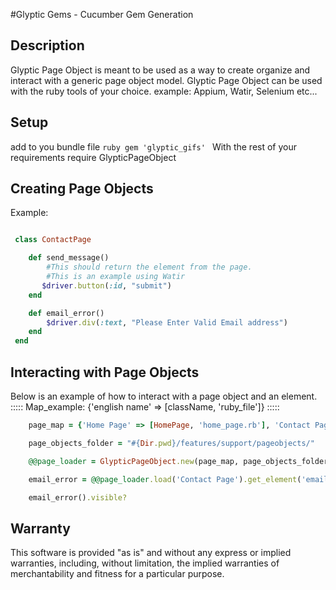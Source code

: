 #Glyptic Gems - Cucumber Gem Generation

## Description

Glyptic Page Object is meant to be used as a way to create organize and interact with a generic page object model.
Glyptic Page Object can be used with the ruby tools of your choice.  example: Appium, Watir, Selenium etc...

## Setup
add to you bundle file
    ```ruby
    gem 'glyptic_gifs'
    ```
With the rest of your requirements
    require GlypticPageObject


## Creating Page Objects
 
Example:
```ruby

 class ContactPage

 	def send_message()
 	    #This should return the element from the page.
 	    #This is an example using Watir
       $driver.button(:id, "submit")
 	end

 	def email_error()
 		$driver.div(:text, "Please Enter Valid Email address")
 	end
 end
```

## Interacting with Page Objects
Below is an example of how to interact with a page object and an element.
:::::
    Map_example:  {'english name' => [className, 'ruby_file']}
:::::

```ruby
    page_map = {'Home Page' => [HomePage, 'home_page.rb'], 'Contact Page' => [ContactPage, 'contact_page.rb'] }

    page_objects_folder = "#{Dir.pwd}/features/support/pageobjects/"

    @@page_loader = GlypticPageObject.new(page_map, page_objects_folder)

    email_error = @@page_loader.load('Contact Page').get_element('email_error')

    email_error().visible?
```
## Warranty

This software is provided "as is" and without any express or implied
warranties, including, without limitation, the implied warranties of
merchantability and fitness for a particular purpose.